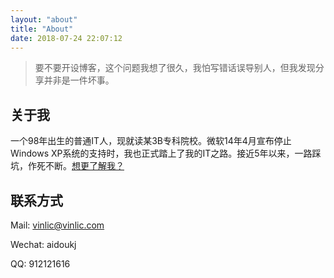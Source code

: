```yaml
---
layout: "about"
title: "About"
date: 2018-07-24 22:07:12
---
```



>要不要开设博客，这个问题我想了很久，我怕写错话误导别人，但我发现分享并非是一件坏事。

## 关于我
一个98年出生的普通IT人，现就读某3B专科院校。微软14年4月宣布停止Windows XP系统的支持时，我也正式踏上了我的IT之路。接近5年以来，一路踩坑，作死不断。[想更了解我？](https://blog.vinlic.com/2018/07/24/%E6%88%91%EF%BC%8C%E4%B8%80%E4%B8%AA%E6%99%AE%E9%80%9AIT%E4%BA%BA%E7%9A%84%E7%94%9F%E6%B6%AF%E5%9B%9E%E9%A1%BE/)

## 联系方式
Mail: vinlic@vinlic.com

Wechat: aidoukj

QQ: 912121616

